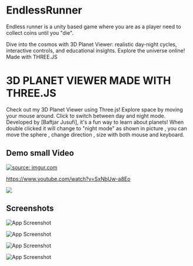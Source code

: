 # EndlessRunner
Endless runner is a unity based game where you are as a player need to collect coins until you "die".


Dive into the cosmos with 3D Planet Viewer: realistic day-night cycles, interactive controls, and educational insights. Explore the universe online! Made with THREE.JS



# 3D PLANET VIEWER MADE WITH THREE.JS

Check out my 3D Planet Viewer using Three.js! Explore space by moving your mouse around. Click to switch between day and night mode. Developed by [Baftjar Jusufi], it's a fun way to learn about planets! When double clicked it will change to "night mode" as shown in picture , you can move the sphere , change direction , size with both mouse and keyboard.



## Demo small Video

<a href="https://imgur.com/hyBksbP"><img src="https://i.imgur.com/hyBksbP.mp4" title="source: imgur.com" /></a>

https://www.youtube.com/watch?v=SxNbUw-a8Eo

![](https://imgur.com/a/cQ3QuPU)

## Screenshots

![App Screenshot](https://i.imgur.com/iYtuBdj.png)

![App Screenshot](https://i.imgur.com/4QMlJ4y.png)

![App Screenshot](https://i.imgur.com/XRnJC8C.png)

![App Screenshot](https://i.imgur.com/9uOPKJy.png)


